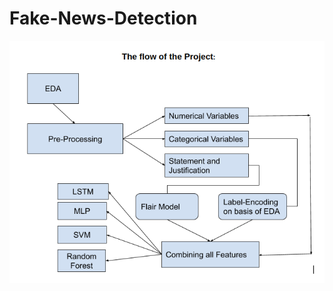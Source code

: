 # Fake-News-Detection
![alt text](https://github.com/26Sanya/Fake-News-Detection/blob/master/flow_of_project.png)
